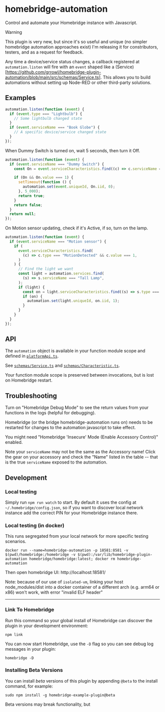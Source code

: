 # homebridge-automation

Control and automate your Homebridge instance with Javascript.

> [!WARNING]
> This plugin is very new, but since it's so useful and unique (no simpler homebridge automation approaches exist) I'm releasing it for constributors, testers, and as a request for feedback.

Any time a device/service status changes, a callback registered at `automation.listen` will fire with an `event` shaped like a (Service)[https://github.com/grrowl/homebridge-plugin-automation/blob/main/src/schemas/Service.ts]. This allows you to build automations without setting up Node-RED or other third-party solutions.

## Examples

```js
automation.listen(function (event) {
  if (event.type === "Lightbulb") {
    // Some lightbulb changed state
  }
  if (event.serviceName === "Book Globe") {
    // A specific device/service changed state
  }
});
```

When Dummy Switch is turned on, wait 5 seconds, then turn it Off.

```js
automation.listen(function (event) {
  if (event.serviceName === "Dummy Switch") {
    const On = event.serviceCharacteristics.find((c) => c.serviceName === "On");

    if (On && On.value === 1) {
      setTimeout(function () {
        automation.set(event.uniqueId, On.iid, 0);
      }, 5_000);
      return true;
    }
    return false;
  }
  return null;
});
```

On Motion sensor updating, check if it's Active, if so, turn on the lamp.

```js
automation.listen(function (event) {
  if (event.serviceName === "Motion sensor") {
    if (
      event.serviceCharacteristics.find(
        (c) => c.type === "MotionDetected" && c.value === 1,
      )
    ) {
      // Find the light we want
      const light = automation.services.find(
        (s) => s.serviceName === "Tall Lamp",
      );
      if (light) {
        const on = light.serviceCharacteristics.find((s) => s.type === "On");
        if (on) {
          automation.set(light.uniqueId, on.iid, 1);
        }
      }
    }
  }
});
```

## API

The `automation` object is available in your function module scope and defined in [`platformApi.ts`](https://github.com/grrowl/homebridge-plugin-automation/blob/main/src/platformApi.ts).

See [`schemas/Service.ts`](https://github.com/grrowl/homebridge-plugin-automation/blob/main/src/schemas/Service.ts) and [`schemas/Characteristic.ts`](https://github.com/grrowl/homebridge-plugin-automation/blob/main/src/schemas/Characteristic.ts).

Your function module scope is preserved between invocations, but is lost on Homebridge restart.

## Troubleshooting

Turn on "Homebridge Debug Mode" to see the return values from your functions in the logs (helpful for debugging).

Homebridge (or the bridge homebridge-automation runs on) needs to be restarted for changes to the automation javascript to take effect.

You might need "Homebridge 'Insecure' Mode (Enable Accessory Control)" enabled.

Note your `serviceName` may not be the same as the Accessory name! Click the gear on your accessory and check the "Name" listed in the table -- that is the true `serviceName` exposed to the automation.

## Development

### Local testing

Simply run `npm run watch` to start. By default it uses the config at `~/.homebridge/config.json`, so if you want to discover local network instance add the correct PIN for your Homebridge instance there.

### Local testing (in docker)

This runs segregated from your local network for more specific testing scenarios.

```shell
docker run --name=homebridge-automation -p 18581:8581 -v $(pwd)/homebridge:/homebridge -v $(pwd):/var/lib/homebridge-plugin-automation homebridge/homebridge:latest; docker rm homebridge-automation
```

Then open homebridge UI: http://localhost:18581/

Note: because of our use of `isolated-vm`, linking your host node_modules/dist into a docker container of a different arch (e.g. arm64 or x86) won't work, with error "invalid ELF header"

---

### Link To Homebridge

Run this command so your global install of Homebridge can discover the plugin in your development environment:

```
npm link
```

You can now start Homebridge, use the `-D` flag so you can see debug log messages in your plugin:

```
homebridge -D
```

### Installing Beta Versions

You can install _beta_ versions of this plugin by appending `@beta` to the install command, for example:

```
sudo npm install -g homebridge-example-plugin@beta
```

Beta versions may break functionality, but
